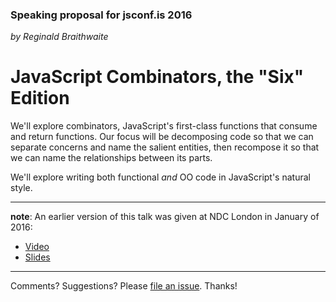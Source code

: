 ### Speaking proposal for jsconf.is 2016

*by Reginald Braithwaite*

# JavaScript Combinators, the "Six" Edition

We'll explore combinators, JavaScript's first-class functions that consume and return functions. Our focus will be decomposing code so that we can separate concerns and name the salient entities, then recompose it so that we can name the relationships between its parts.

We'll explore writing both functional *and* OO code in JavaScript's natural style.

---

**note**: An earlier version of this talk was given at NDC London in January of 2016:

- [Video](https://vimeo.com/153097877)
- [Slides](https://speakerdeck.com/raganwald/javascript-combinators-the-six-edition)

---

Comments? Suggestions? Please [file an issue](https://github.com/raganwald/presentations/issues/new). Thanks!
